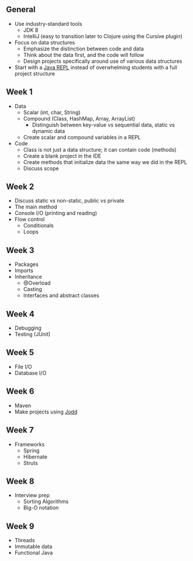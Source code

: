 ## General

* Use industry-standard tools
  * JDK 8
  * IntelliJ (easy to transition later to Clojure using the Cursive plugin)
* Focus on data structures
  * Emphasize the distinction between code and data
  * Think about the data first, and the code will follow
  * Design projects specifically around use of various data structures
* Start with a [Java REPL](http://www.javarepl.com) instead of overwhelming students with a full project structure

## Week 1

* Data
  * Scalar (int, char, String)
  * Compound (Class, HashMap, Array, ArrayList)
    * Distinguish between key-value vs sequential data, static vs dynamic data
  * Create scalar and compound variables in a REPL
* Code
  * Class is not just a data structure; it can contain code (methods)
  * Create a blank project in the IDE
  * Create methods that initialize data the same way we did in the REPL
  * Discuss scope

## Week 2

* Discuss static vs non-static, public vs private
* The main method
* Console I/O (printing and reading)
* Flow control
  * Conditionals
  * Loops

## Week 3

* Packages
* Imports
* Inheritance
  * @Overload
  * Casting
  * Interfaces and abstract classes

## Week 4

* Debugging
* Testing (JUnit)

## Week 5

* File I/O
* Database I/O

## Week 6

* Maven
* Make projects using [Jodd](http://jodd.org/)

## Week 7

* Frameworks
  * Spring
  * Hibernate
  * Struts

## Week 8

* Interview prep
  * Sorting Algorithms
  * Big-O notation

## Week 9

* Threads
* Immutable data
* Functional Java
